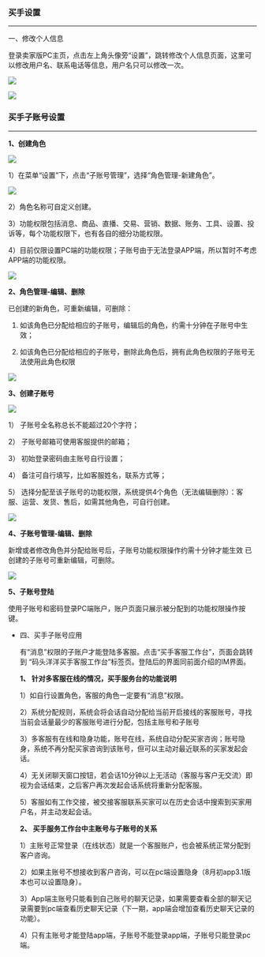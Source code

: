 ### 买手设置

---


一、修改个人信息

登录卖家版PC主页，点击左上角头像旁“设置”，跳转修改个人信息页面，这里可以修改用户名、联系电话等信息，用户名只可以修改一次。

![](/seller-platform/images/xggrxx_1.png)

![](/seller-platform/images/xggrxx_2.png)


### 买手子账号设置

---

**1、创建角色**

![](/seller-platform/images/subaccount_6.png)

1）在菜单“设置”下，点击“子账号管理”，选择“角色管理-新建角色”。

![](/seller-platform/images/subaccount_7.png)

2）角色名称可自定义创建。

3）功能权限包括消息、商品、直播、交易、营销、数据、账务、工具、设置、投诉等，每个功能权限下，也有各自的细分功能权限。

4）目前仅限设置PC端的功能权限；子账号由于无法登录APP端，所以暂时不考虑APP端的功能权限。

![](/seller-platform/images/subaccount_8.png)

**2、角色管理-编辑、删除**

已创建的新角色，可重新编辑，可删除：

1. 如该角色已分配给相应的子账号，编辑后的角色，约需十分钟在子账号中生效；

2. 如该角色已分配给相应的子账号，删除此角色后，拥有此角色权限的子账号无法使用此角色权限

![](/seller-platform/images/subaccount_9.png)

**3、创建子账号**

![](/seller-platform/images/subaccount_10.png)

1） 子账号全名称总长不能超过20个字符；

2） 子账号邮箱可使用客服提供的邮箱；

3） 初始登录密码由主账号自行设置；

4） 备注可自行填写，比如客服姓名，联系方式等；

5） 选择分配至该子账号的功能权限，系统提供4个角色（无法编辑删除）：客服、运营、发货、售后，如需其他角色，可自行创建。

![](/seller-platform/images/subaccount_11.png)

**4、子账号管理-编辑、删除**

新增或者修改角色并分配给账号后，子账号功能权限操作约需十分钟才能生效 已创建的子账号可重新编辑，可删除。

![](/seller-platform/images/subaccount_12.png)

**5、子账号登陆**

使用子账号和密码登录PC端账户，账户页面只展示被分配到的功能权限操作按键。

* 四、买手子账号应用

  有“消息”权限的子账户才能登陆多客服。点击“买手客服工作台”，页面会跳转到 “码头洋洋买手客服工作台”标签页。登陆后的界面同前面介绍的IM界面。

  **1、 针对多客服在线的情况，买手服务台的功能说明**

  1）如自行设置角色，客服的角色一定要有“消息”权限。

  2）系统分配规则，系统会将会话自动分配给当前开启接线的客服账号，寻找当前会话量最少的客服账号进行分配，包括主账号和子账号

  3）多客服有在线和隐身功能，账号在线，系统自动分配买家咨询；账号隐身，系统不再分配买家咨询到该账号，但可以主动对最近联系的买家发起会话。

  4）无关闭聊天窗口按钮，若会话10分钟以上无活动（客服与客户无交流）即视为会话结束，之后客户再次发起会话系统将重新分配客服。

  5）客服如有工作交接，被交接客服联系买家可以在历史会话中搜索到买家用户名，并主动发起会话。

  **2、 买手服务工作台中主账号与子账号的关系**

  1）主账号正常登录（在线状态）就是一个客服账户，也会被系统正常分配到客户咨询。

  2）如果主账号不想接收到客户咨询，可以在pc端设置隐身（8月初app3.1版本也可以设置隐身）。

  3）App端主账号只能看到自己账号的聊天记录，如果需要查看全部的聊天记录需要到pc端查看历史聊天记录（下一期，app端会增加查看历史聊天记录的功能）。

  4）只有主账号才能登陆app端，子账号不能登录app端，子账号只能登录pc端。







